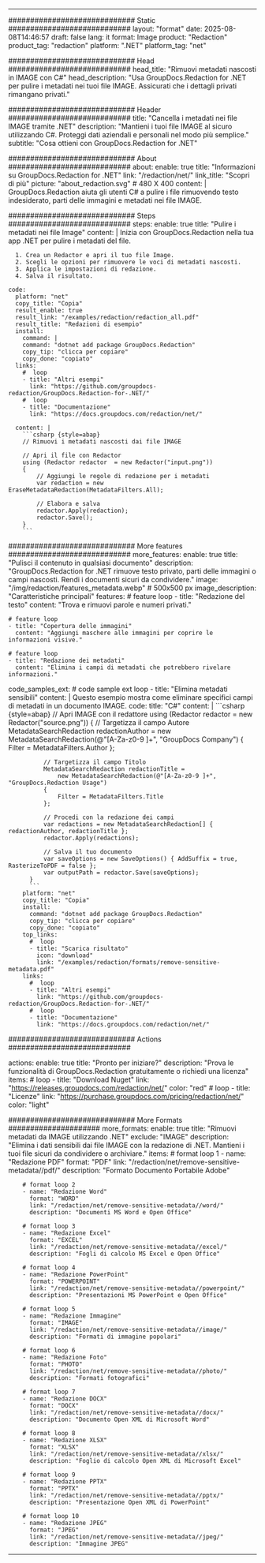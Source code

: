 
---
############################# Static ############################
layout: "format"
date:  2025-08-08T14:46:57
draft: false
lang: it
format: Image
product: "Redaction"
product_tag: "redaction"
platform: ".NET"
platform_tag: "net"

############################# Head ############################
head_title: "Rimuovi metadati nascosti in IMAGE con C#"
head_description: "Usa GroupDocs.Redaction for .NET per pulire i metadati nei tuoi file IMAGE. Assicurati che i dettagli privati rimangano privati."

############################# Header ############################
title: "Cancella i metadati nei file IMAGE tramite .NET" 
description: "Mantieni i tuoi file IMAGE al sicuro utilizzando C#. Proteggi dati aziendali e personali nel modo più semplice."
subtitle: "Cosa ottieni con GroupDocs.Redaction for .NET" 

############################# About ############################
about:
    enable: true
    title: "Informazioni su GroupDocs.Redaction for .NET"
    link: "/redaction/net/"
    link_title: "Scopri di più"
    picture: "about_redaction.svg" # 480 X 400
    content: |
       GroupDocs.Redaction aiuta gli utenti C# a pulire i file rimuovendo testo indesiderato, parti delle immagini e metadati nei file IMAGE.

############################# Steps ############################
steps:
    enable: true
    title: "Pulire i metadati nei file Image"
    content: |
      Inizia con GroupDocs.Redaction nella tua app .NET per pulire i metadati del file.
      
      1. Crea un Redactor e apri il tuo file Image.
      2. Scegli le opzioni per rimuovere le voci di metadati nascosti.
      3. Applica le impostazioni di redazione.
      4. Salva il risultato.
   
    code:
      platform: "net"
      copy_title: "Copia"
      result_enable: true
      result_link: "/examples/redaction/redaction_all.pdf"
      result_title: "Redazioni di esempio"
      install:
        command: |
        command: "dotnet add package GroupDocs.Redaction"
        copy_tip: "clicca per copiare"
        copy_done: "copiato"
      links:
        #  loop
        - title: "Altri esempi"
          link: "https://github.com/groupdocs-redaction/GroupDocs.Redaction-for-.NET/"
        #  loop
        - title: "Documentazione"
          link: "https://docs.groupdocs.com/redaction/net/"
          
      content: |
        ```csharp {style=abap}
        // Rimuovi i metadati nascosti dai file IMAGE

        // Apri il file con Redactor
        using (Redactor redactor  = new Redactor("input.png"))
        {
            // Aggiungi le regole di redazione per i metadati
            var redaction = new EraseMetadataRedaction(MetadataFilters.All);
            
            // Elabora e salva
            redactor.Apply(redaction);
            redactor.Save();
        }
        ```            


############################# More features ############################
more_features:
  enable: true
  title: "Pulisci il contenuto in qualsiasi documento"
  description: "GroupDocs.Redaction for .NET rimuove testo privato, parti delle immagini o campi nascosti. Rendi i documenti sicuri da condividere."
  image: "/img/redaction/features_metadata.webp" # 500x500 px
  image_description: "Caratteristiche principali"
  features:
    # feature loop
    - title: "Redazione del testo"
      content: "Trova e rimuovi parole e numeri privati."

    # feature loop
    - title: "Copertura delle immagini"
      content: "Aggiungi maschere alle immagini per coprire le informazioni visive."

    # feature loop
    - title: "Redazione dei metadati"
      content: "Elimina i campi di metadati che potrebbero rivelare informazioni."
      
  code_samples_ext:
    # code sample ext loop
    - title: "Elimina metadati sensibili"
      content: |
        Questo esempio mostra come eliminare specifici campi di metadati in un documento IMAGE.
      code:
        title: "C#"
        content: |
          ```csharp {style=abap}
          //  Apri IMAGE con il redattore
          using (Redactor redactor  = new Redactor("source.png"))
          {
              // Targetizza il campo Autore
              MetadataSearchRedaction redactionAuthor = 
                  new MetadataSearchRedaction(@"[A-Za-z0-9 ]+", "GroupDocs Company")
              {
                  Filter = MetadataFilters.Author
              };

              // Targetizza il campo Titolo
              MetadataSearchRedaction redactionTitle = 
                  new MetadataSearchRedaction(@"[A-Za-z0-9 ]+", "GroupDocs.Redaction Usage")
              {
                  Filter = MetadataFilters.Title
              };

              // Procedi con la redazione dei campi
              var redactions = new MetadataSearchRedaction[] { redactionAuthor, redactionTitle };
              redactor.Apply(redactions);

              // Salva il tuo documento
              var saveOptions = new SaveOptions() { AddSuffix = true, RasterizeToPDF = false };
              var outputPath = redactor.Save(saveOptions);
          }
          ```
        platform: "net"
        copy_title: "Copia"
        install:
          command: "dotnet add package GroupDocs.Redaction"
          copy_tip: "clicca per copiare"
          copy_done: "copiato"
        top_links:
          #  loop
          - title: "Scarica risultato"
            icon: "download"
            link: "/examples/redaction/formats/remove-sensitive-metadata.pdf"
        links:
          #  loop
          - title: "Altri esempi"
            link: "https://github.com/groupdocs-redaction/GroupDocs.Redaction-for-.NET/"
          #  loop
          - title: "Documentazione"
            link: "https://docs.groupdocs.com/redaction/net/"


############################# Actions ############################

actions:
  enable: true
  title: "Pronto per iniziare?"
  description: "Prova le funzionalità di GroupDocs.Redaction gratuitamente o richiedi una licenza"
  items:
    #  loop
    - title: "Download Nuget"
      link: "https://releases.groupdocs.com/redaction/net/"
      color: "red"
        #  loop
    - title: "Licenze"
      link: "https://purchase.groupdocs.com/pricing/redaction/net/"
      color: "light"


############################# More Formats #####################
more_formats:
    enable: true
    title: "Rimuovi metadati da IMAGE utilizzando .NET"
    exclude: "IMAGE"
    description: "Elimina i dati sensibili dai file IMAGE con la redazione di .NET. Mantieni i tuoi file sicuri da condividere o archiviare."
    items: 
        # format loop 1
        - name: "Redazione PDF"
          format: "PDF"
          link: "/redaction/net/remove-sensitive-metadata//pdf/"
          description: "Formato Documento Portabile Adobe"

        # format loop 2
        - name: "Redazione Word"
          format: "WORD"
          link: "/redaction/net/remove-sensitive-metadata//word/"
          description: "Documenti MS Word e Open Office"
          
        # format loop 3
        - name: "Redazione Excel"
          format: "EXCEL"
          link: "/redaction/net/remove-sensitive-metadata//excel/"
          description: "Fogli di calcolo MS Excel e Open Office"

        # format loop 4
        - name: "Redazione PowerPoint"
          format: "POWERPOINT"
          link: "/redaction/net/remove-sensitive-metadata//powerpoint/"
          description: "Presentazioni MS PowerPoint e Open Office"

        # format loop 5
        - name: "Redazione Immagine"
          format: "IMAGE"
          link: "/redaction/net/remove-sensitive-metadata//image/"
          description: "Formati di immagine popolari"

        # format loop 6
        - name: "Redazione Foto"
          format: "PHOTO"
          link: "/redaction/net/remove-sensitive-metadata//photo/"
          description: "Formati fotografici"

        # format loop 7
        - name: "Redazione DOCX"
          format: "DOCX"
          link: "/redaction/net/remove-sensitive-metadata//docx/"
          description: "Documento Open XML di Microsoft Word"
          
        # format loop 8
        - name: "Redazione XLSX"
          format: "XLSX"
          link: "/redaction/net/remove-sensitive-metadata//xlsx/"
          description: "Foglio di calcolo Open XML di Microsoft Excel"
          
        # format loop 9
        - name: "Redazione PPTX"
          format: "PPTX"
          link: "/redaction/net/remove-sensitive-metadata//pptx/"
          description: "Presentazione Open XML di PowerPoint"

        # format loop 10
        - name: "Redazione JPEG"
          format: "JPEG"
          link: "/redaction/net/remove-sensitive-metadata//jpeg/"
          description: "Immagine JPEG"


---